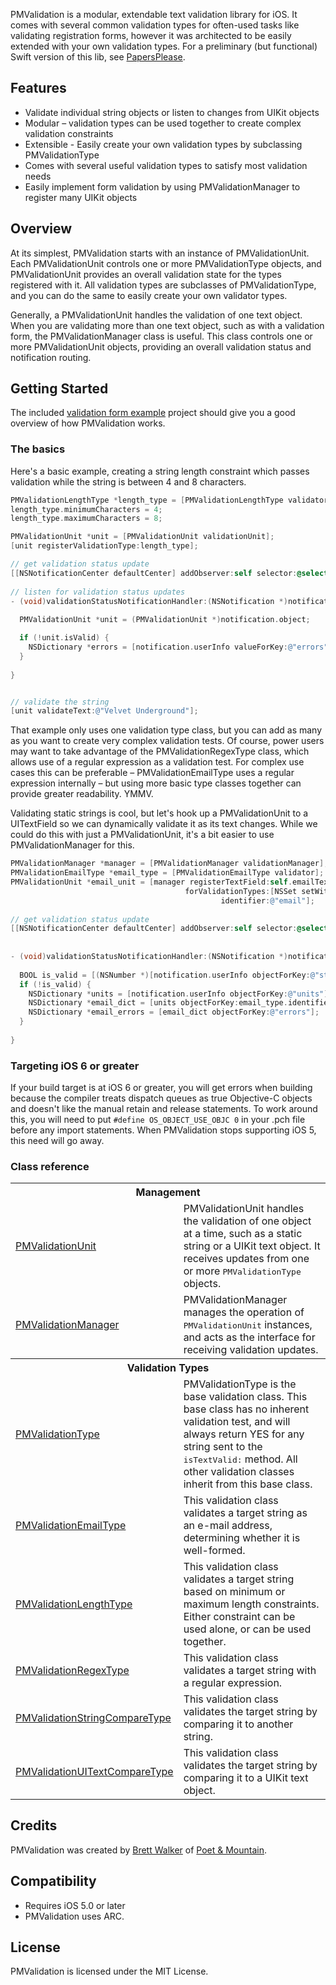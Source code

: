 PMValidation is a modular, extendable text validation library for iOS. It comes with several common validation types for often-used tasks like validating registration forms, however it was architected to be easily extended with your own validation types. For a preliminary (but functional) Swift version of this lib, see [PapersPlease](https://github.com/poetmountain/PapersPlease).

## Features

* Validate individual string objects or listen to changes from UIKit objects
* Modular – validation types can be used together to create complex validation constraints
* Extensible - Easily create your own validation types by subclassing PMValidationType
* Comes with several useful validation types to satisfy most validation needs
* Easily implement form validation by using PMValidationManager to register many UIKit objects

## Overview

At its simplest, PMValidation starts with an instance of PMValidationUnit. Each PMValidationUnit controls one or more PMValidationType objects, and PMValidationUnit provides an overall validation state for the types registered with it. All validation types are subclasses of PMValidationType, and you can do the same to easily create your own validator types. 

Generally, a PMValidationUnit handles the validation of one text object. When you are validating more than one text object, such as with a validation form, the PMValidationManager class is useful. This class controls one or more PMValidationUnit objects, providing an overall validation status and notification routing.

## Getting Started

The included [validation form example](https://github.com/poetmountain/PMValidation/tree/master/PMValidationDemo) project should give you a good overview of how PMValidation works.


### The basics

Here's a basic example, creating a string length constraint which passes validation while the string is between 4 and 8 characters.

``` objective-c
PMValidationLengthType *length_type = [PMValidationLengthType validator];
length_type.minimumCharacters = 4;
length_type.maximumCharacters = 8;

PMValidationUnit *unit = [PMValidationUnit validationUnit];
[unit registerValidationType:length_type];

// get validation status update
[[NSNotificationCenter defaultCenter] addObserver:self selector:@selector(validationStatusNotificationHandler:) name:PMValidationUnitUpdateNotification object:unit];
		
// listen for validation status updates    
- (void)validationStatusNotificationHandler:(NSNotification *)notification {
    
  PMValidationUnit *unit = (PMValidationUnit *)notification.object;

  if (!unit.isValid) {
  	NSDictionary *errors = [notification.userInfo valueForKey:@"errors"];
  }  
    
}


// validate the string 
[unit validateText:@"Velvet Underground"];
```

That example only uses one validation type class, but you can add as many as you want to create very complex validation tests. Of course, power users may want to take advantage of the PMValidationRegexType class, which allows use of a regular expression as a validation test. For complex use cases this can be preferable – PMValidationEmailType uses a regular expression internally – but using more basic type classes together can provide greater readability. YMMV.

Validating static strings is cool, but let's hook up a PMValidationUnit to a UITextField so we can dynamically validate it as its text changes. While we could do this with just a PMValidationUnit, it's a bit easier to use PMValidationManager for this.

```objective-c
PMValidationManager *manager = [PMValidationManager validationManager];
PMValidationEmailType *email_type = [PMValidationEmailType validator];
PMValidationUnit *email_unit = [manager registerTextField:self.emailTextField
                                       forValidationTypes:[NSSet setWithObjects:email_type, nil]
                                               identifier:@"email"];
                                               
// get validation status update
[[NSNotificationCenter defaultCenter] addObserver:self selector:@selector(validationStatusNotificationHandler:) name:PMValidationStatusNotification object:self.validationManager];
		
    
- (void)validationStatusNotificationHandler:(NSNotification *)notification {
    
  BOOL is_valid = [(NSNumber *)[notification.userInfo objectForKey:@"status"] boolValue];
  if (!is_valid) {
  	NSDictionary *units = [notification.userInfo objectForKey:@"units"];
  	NSDictionary *email_dict = [units objectForKey:email_type.identifier];
  	NSDictionary *email_errors = [email_dict objectForKey:@"errors"];
  } 
    
}
```

### Targeting iOS 6 or greater

If your build target is at iOS 6 or greater, you will get errors when building because the compiler treats dispatch queues as true Objective-C objects and doesn't like the manual retain and release statements. To work around this, you will need to put ```#define OS_OBJECT_USE_OBJC 0``` in your .pch file before any import statements. When PMValidation stops supporting iOS 5, this need will go away.


### Class reference

<table>
  <tr><th colspan="2" style="text-align:center;">Management</th></tr>
  <tr>
    <td><a href="http://poetmountain.github.com/PMValidation/Classes/PMValidationUnit.html">PMValidationUnit</a></td>
    <td>PMValidationUnit handles the validation of one object at a time, such as a static string or a UIKit text object. It receives updates from one or more <tt>PMValidationType</tt> objects.</td>
  </tr>
  <tr>
    <td><a href="http://poetmountain.github.com/PMValidation/Classes/PMValidationManager.html">PMValidationManager</a></td>
    <td>PMValidationManager manages the operation of <tt>PMValidationUnit</tt> instances, and acts as the interface for receiving validation updates.</td>
  </tr>
	
  <tr><th colspan="2" style="text-align:center;">Validation Types</th></tr>
  <tr>
    <td><a href="http://poetmountain.github.com/PMValidation/Classes/PMValidationType.html">PMValidationType</a></td>
    <td>PMValidationType is the base validation class. This base class has no inherent validation test, and will always return YES for any string sent to the <tt>isTextValid:</tt> method. All other validation classes inherit from this base class.</td>
  </tr>
  <tr>
    <td><a href="http://poetmountain.github.com/PMValidation/Classes/PMValidationEmailType.html">PMValidationEmailType</a></td>
    <td>This validation class validates a target string as an e-mail address, determining whether it is well-formed.</td>
  </tr>
  <tr>
    <td><a href="http://poetmountain.github.com/PMValidation/Classes/PMValidationLengthType.html">PMValidationLengthType</a></td>
    <td>This validation class validates a target string based on minimum or maximum length constraints. Either constraint can be used alone, or can be used together.</td>
  </tr>
  <tr>
    <td><a href="http://poetmountain.github.com/PMValidation/Classes/PMValidationRegexType.html">PMValidationRegexType</a></td>
    <td>This validation class validates a target string with a regular expression.</td>
  </tr>
  <tr>
    <td><a href="http://poetmountain.github.com/PMValidation/Classes/PMValidationStringCompareType.html">PMValidationStringCompareType</a></td>
    <td>This validation class validates the target string by comparing it to another string.</td>
  </tr>
  <tr>
    <td><a href="http://poetmountain.github.com/PMValidation/Classes/PMValidationUITextCompareType.html">PMValidationUITextCompareType</a></td>
    <td>This validation class validates the target string by comparing it to a UIKit text object.</td>
  </tr>
			
  <tr>
</table>
		
## Credits

PMValidation was created by [Brett Walker](https://twitter.com/petsound) of [Poet & Mountain](http://poetmountain.com).

## Compatibility

* Requires iOS 5.0 or later
* PMValidation uses ARC.

## License

PMValidation is licensed under the MIT License.